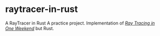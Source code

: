 # raytracer-in-rust
A RayTracer in Rust
A practice project. 
Implementation of [_Ray Tracing in One Weekend_](https://raytracing.github.io/books/RayTracingInOneWeekend.html) but Rust.
